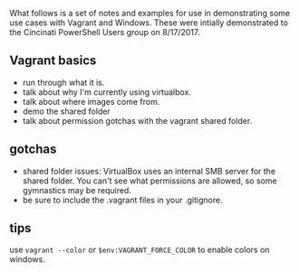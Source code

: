 What follows is a set of notes and examples for use in demonstrating some use cases with Vagrant and Windows. These were intially demonstrated to the Cincinati PowerShell Users group on 8/17/2017.

## Vagrant basics

- run through what it is.
- talk about why I'm currently using virtualbox.
- talk about where images come from.
- demo the shared folder
- talk about permission gotchas with the vagrant shared folder.

## gotchas
- shared folder issues: VirtualBox uses an internal SMB server for the shared folder. You can't see what permissions are allowed, so some gymnastics may be required.
- be sure to include the .vagrant files in your .gitignore.

## tips

use `vagrant --color` or `$env:VAGRANT_FORCE_COLOR` to enable colors on windows.

